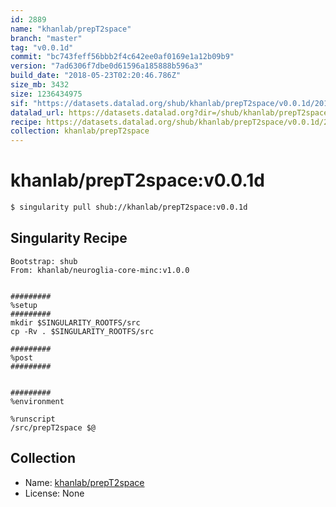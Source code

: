 ```yaml
---
id: 2889
name: "khanlab/prepT2space"
branch: "master"
tag: "v0.0.1d"
commit: "bc743feff56bbb2f4c642ee0af0169e1a12b09b9"
version: "7ad6306f7dbe0d61596a185888b596a3"
build_date: "2018-05-23T02:20:46.786Z"
size_mb: 3432
size: 1236434975
sif: "https://datasets.datalad.org/shub/khanlab/prepT2space/v0.0.1d/2018-05-23-bc743fef-7ad6306f/7ad6306f7dbe0d61596a185888b596a3.simg"
datalad_url: https://datasets.datalad.org?dir=/shub/khanlab/prepT2space/v0.0.1d/2018-05-23-bc743fef-7ad6306f/
recipe: https://datasets.datalad.org/shub/khanlab/prepT2space/v0.0.1d/2018-05-23-bc743fef-7ad6306f/Singularity
collection: khanlab/prepT2space
---
```


# khanlab/prepT2space:v0.0.1d

```bash
$ singularity pull shub://khanlab/prepT2space:v0.0.1d
```

## Singularity Recipe

```singularity
Bootstrap: shub
From: khanlab/neuroglia-core-minc:v1.0.0


#########
%setup
#########
mkdir $SINGULARITY_ROOTFS/src
cp -Rv . $SINGULARITY_ROOTFS/src

#########
%post
#########


#########
%environment

%runscript
/src/prepT2space $@
```

## Collection

 - Name: [khanlab/prepT2space](https://github.com/khanlab/prepT2space)
 - License: None

